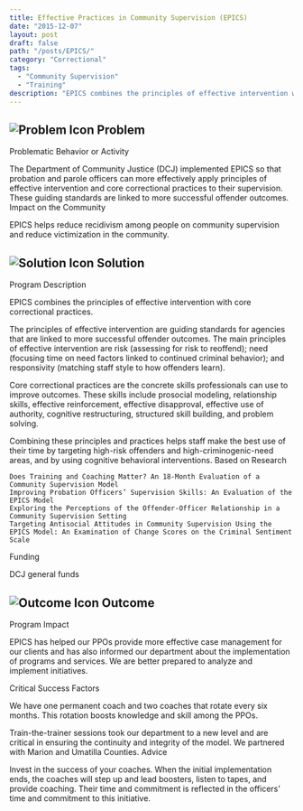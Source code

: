 ```yaml
---
title: Effective Practices in Community Supervision (EPICS)
date: "2015-12-07"
layout: post
draft: false
path: "/posts/EPICS/"
category: "Correctional"
tags:
  - "Community Supervision"
  - "Training"
description: "EPICS combines the principles of effective intervention with core correctional practices."
---
```


## ![Problem Icon](https://github.com/google/material-design-icons/raw/master/alert/1x_web/ic_error_outline_black_48dp.png "Problem") Problem

Problematic Behavior or Activity

The Department of Community Justice (DCJ) implemented EPICS so that probation and parole officers can more effectively apply principles of effective intervention and core correctional practices to their supervision. These guiding standards are linked to more successful offender outcomes.
Impact on the Community

EPICS helps reduce recidivism among people on community supervision and reduce victimization in the community.

## ![Solution Icon](https://github.com/google/material-design-icons/raw/master/action/1x_web/ic_lightbulb_outline_black_48dp.png "Solution") Solution

Program Description

EPICS combines the principles of effective intervention with core correctional practices.

The principles of effective intervention are guiding standards for agencies that are linked to more successful offender outcomes. The main principles of effective intervention are risk (assessing for risk to reoffend); need (focusing time on need factors linked to continued criminal behavior); and responsivity (matching staff style to how offenders learn).

Core correctional practices are the concrete skills professionals can use to improve outcomes. These skills include prosocial modeling, relationship skills, effective reinforcement, effective disapproval, effective use of authority, cognitive restructuring, structured skill building, and problem solving.

Combining these principles and practices helps staff make the best use of their time by targeting high-risk offenders and high-criminogenic-need areas, and by using cognitive behavioral interventions.
Based on Research

    Does Training and Coaching Matter? An 18-Month Evaluation of a Community Supervision Model
    Improving Probation Officers’ Supervision Skills: An Evaluation of the EPICS Model
    Exploring the Perceptions of the Offender-Officer Relationship in a Community Supervision Setting
    Targeting Antisocial Attitudes in Community Supervision Using the EPICS Model: An Examination of Change Scores on the Criminal Sentiment Scale

Funding

DCJ general funds 
## ![Outcome Icon](https://github.com/google/material-design-icons/raw/master/action/1x_web/ic_view_list_black_48dp.png "Outcome") Outcome
Program Impact

EPICS has helped our PPOs provide more effective case management for our clients and has also informed our department about the implementation of programs and services. We are better prepared to analyze and implement initiatives.

Critical Success Factors

We have one permanent coach and two coaches that rotate every six months. This rotation boosts knowledge and skill among the PPOs.

Train-the-trainer sessions took our department to a new level and are critical in ensuring the continuity and integrity of the model. We partnered with Marion and Umatilla Counties.
Advice

Invest in the success of your coaches. When the initial implementation ends, the coaches will step up and lead boosters, listen to tapes, and provide coaching. Their time and commitment is reflected in the officers’ time and commitment to this initiative.